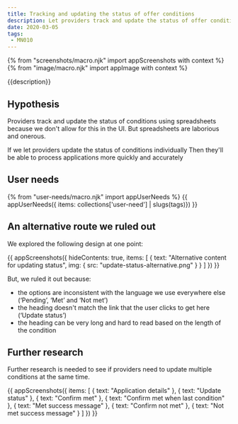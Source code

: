 ```yaml
---
title: Tracking and updating the status of offer conditions
description: Let providers track and update the status of offer conditions.
date: 2020-03-05
tags:
 - MN010
---
```


{% from "screenshots/macro.njk" import appScreenshots with context %}
{% from "image/macro.njk" import appImage with context %}

{{description}}

## Hypothesis

Providers track and update the status of conditions using spreadsheets because we don't allow for this in the UI. But spreadsheets are laborious and onerous.

If we let providers update the status of conditions individually
Then they'll be able to process applications more quickly and accurately

## User needs

{% from "user-needs/macro.njk" import appUserNeeds %}
{{ appUserNeeds({ items: collections['user-need'] | slugs(tags)}) }}

## An alternative route we ruled out

We explored the following design at one point:

{{ appScreenshots({
  hideContents: true,
  items: [
    {
      text: "Alternative content for updating status",
      img: { src: "update-status-alternative.png" }
    }
  ]
}) }}

But, we ruled it out because:

- the options are inconsistent with the language we use everywhere else (‘Pending’, ‘Met’ and ‘Not met’)
- the heading doesn't match the link that the user clicks to get here (‘Update status’)
- the heading can be very long and hard to read based on the length of the condition

## Further research

Further research is needed to see if providers need to update multiple conditions at the same time.

{{ appScreenshots({
  items: [
    {
      text: "Application details"
    },
    {
      text: "Update status"
    },
    {
      text: "Confirm met"
    },
    {
      text: "Confirm met when last condition"
    },
    {
      text: "Met success message"
    },
    {
      text: "Confirm not met"
    },
    {
      text: "Not met success message"
    }
  ]
}) }}
